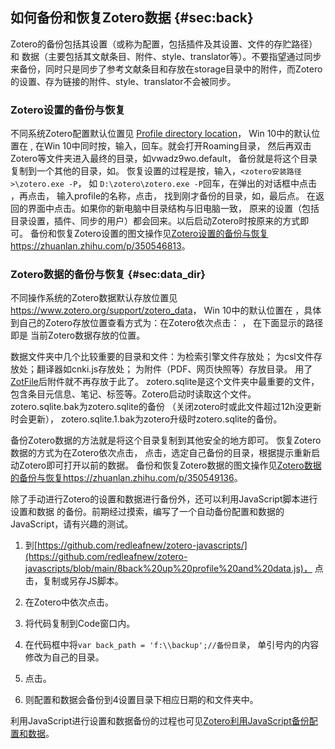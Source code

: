 ## 如何备份和恢复Zotero数据 {#sec:back}

Zotero的备份包括其设置（或称为配置，包括插件及其设置、文件的存贮路径）和
数据（主要包括其文献条目、附件、style、translator等）。不要指望通过同步
来备份，同时只是同步了参考文献条目和存放在storage目录中的附件，而Zotero
的设置、存为链接的附件、style、translator不会被同步。

### Zotero设置的备份与恢复

不同系统Zotero配置默认位置见 [Profile directory
location](https://www.zotero.org/support/kb/profile_directory)， Win
10中的默认位置在 , 在Win 10中同时按，输入，回车。就会打开Roaming目录，
然后再双击Zotero等文件夹进入最终的目录，如vwadz9wo.default，
备份就是将这个目录复制到一个其他的目录，如。
恢复设置的过程是按，输入，`<zotero安装路径>\zotero.exe -P`， 如
`D:\zotero\zotero.exe -P`回车，在弹出的对话框中点击 ，再点击，
输入profile的名称，点击， 找到刚才备份的目录，如，最后点。
在返回的界面中点击。如果你的新电脑中目录结构与旧电脑一致，
原来的设置（包括目录设置，插件、同步的用户）都会回来。以后启动Zotero时按原来的方式即可。
备份和恢复Zotero设置的图文操作见[Zotero设置的备份与恢复https://zhuanlan.zhihu.com/p/350546813](https://zhuanlan.zhihu.com/p/350546813)。

### Zotero数据的备份与恢复 {#sec:data_dir}

不同操作系统的Zotero数据默认存放位置见<https://www.zotero.org/support/zotero_data>，
Win 10中的默认位置在
，具体到自己的Zotero存放位置查看方式为：在Zotero依次点击： ，
在下面显示的路径即是 当前Zotero数据存放的位置。

数据文件夹中几个比较重要的目录和文件：为检索引擎文件存放处；
为csl文件存放处；翻译器如cnki.js存放处；
为附件（PDF、网页快照等）存放目录。
用了[ZotFile](http://zotfile.com/)后附件就不再存放于此了。
zotero.sqlite是这个文件夹中最重要的文件，
包含条目元信息、笔记、标签等。Zotero启动时读取这个文件。
zotero.sqlite.bak为zotero.sqlite的备份
（关闭zotero时或此文件超过12h没更新时会更新），
zotero.sqlite.1.bak为zotero升级时zotero.sqlite的备份。

备份Zotero数据的方法就是将这个目录复制到其他安全的地方即可。
恢复Zotero数据的方式为在Zotero依次点击，
点击，选定自己备份的目录，根据提示重新启动Zotero即可打开以前的数据。
备份和恢复Zotero数据的图文操作见[Zotero数据的备份与恢复https://zhuanlan.zhihu.com/p/350549136](https://zhuanlan.zhihu.com/p/350549136)。

除了手动进行Zotero的设置和数据进行备份外，还可以利用JavaScript脚本进行设置和数据
的备份。前期经过摸索，编写了一个自动备份配置和数据的JavaScript，请有兴趣的测试。

1.  到[https://github.com/redleafnew/zotero-javascripts/](https://github.com/redleafnew/zotero-javascripts/blob/main/8back%20up%20profile%20and%20data.js)，
    点击，复制或另存JS脚本。

2.  在Zotero中依次点击。

3.  将代码复制到Code窗口内。

4.  在代码框中将`var back_path = 'f:\\backup';//备份目录`，
    单引号内的内容修改为自己的目录。

5.  点击。

6.  则配置和数据会备份到4设置目录下相应日期的和文件夹中。

利用JavaScript进行设置和数据备份的过程也可见[Zotero利用JavaScript备份配置和数据](https://zhuanlan.zhihu.com/p/357859432)。


